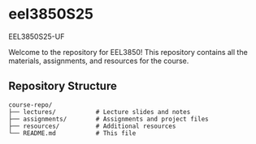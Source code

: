 # eel3850S25
EEL3850S25-UF


Welcome to the repository for EEL3850! This repository contains all the materials, assignments, and resources for the course.

## Repository Structure
```
course-repo/
├── lectures/           # Lecture slides and notes
├── assignments/        # Assignments and project files
├── resources/          # Additional resources 
└── README.md           # This file
```
